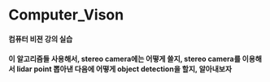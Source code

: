# Computer_Vison
#### 컴퓨터 비젼 강의 실습
#### 이 알고리즘들 사용해서, stereo camera에는 어떻게 쓸지, stereo camera를 이용해서 lidar point 뽑아낸 다음에 어떻게 object detection을 할지, 알아내보자
